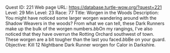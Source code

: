 Quest ID: 221
Web page URL: https://database.turtle-wow.org/?quest=221
Level: 29
Min Level: 23
Race: 77
Title: Worgen in the Woods
Description: You might have noticed some larger worgen wandering around with the Shadow Weavers in the woods? From what we can tell, these Dark Runners make up the bulk of the worgen numbers.$b$bOn my rangings, I've also noticed that they have overrun the Rotting Orchard southwest of town. These worgen are a bit tougher than the last you faced.$b$bBe on your guard.
Objective: Kill 12 Nightbane Dark Runner worgen for Calor in Darkshire.
